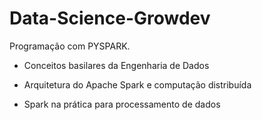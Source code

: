 # Data-Science-Growdev
 Programação com PYSPARK.
 
 - Conceitos basilares da Engenharia de Dados
 
 - Arquitetura do Apache Spark e computação distribuída
 
 - Spark na prática para processamento de dados

 
